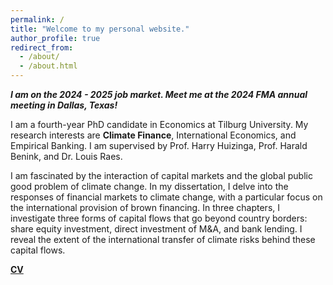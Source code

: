 ```yaml
---
permalink: /
title: "Welcome to my personal website."
author_profile: true
redirect_from: 
  - /about/
  - /about.html
---
```

***I am on the 2024 - 2025 job market. Meet me at the 2024 FMA annual meeting in Dallas, Texas!***

I am a fourth-year PhD candidate in Economics at Tilburg University. My research interests are **Climate Finance**, International Economics, and Empirical Banking. I am supervised by Prof. Harry Huizinga, Prof. Harald Benink, and Dr. Louis Raes.

I am fascinated by the interaction of capital markets and the global public good problem of climate change. In my dissertation, I delve into the responses of financial markets to climate change, with a particular focus on the international provision of brown financing. In three chapters, I investigate three forms of capital flows that go beyond country borders: share equity investment, direct investment of M&A, and bank lending. I reveal the extent of the international transfer of climate risks behind these capital flows.
<br />   
 
**[CV](https://www.dropbox.com/scl/fi/qijnx8gppf8potsj0bdlx/cv.pdf?rlkey=424j0xubetuhuwn012fmc4hv2&st=wbc0d7eu&dl=0)**



